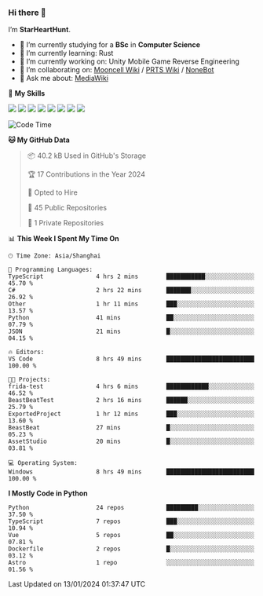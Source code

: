 ### Hi there 👋

I’m **StarHeartHunt**.

- 🏫 I’m currently studying for a **BSc** in **Computer Science**
- 🌱 I’m currently learning: Rust
- 🔭 I’m currently working on: Unity Mobile Game Reverse Engineering
- 👯 I’m collaborating on: [Mooncell Wiki](https://fgo.wiki/) / [PRTS Wiki](http://prts.wiki/) / [NoneBot](https://github.com/nonebot)
- 💬 Ask me about: [MediaWiki](https://www.mediawiki.org)

🌟 **My Skills**

![](https://img.shields.io/badge/-Python-3e74a2?style=flat-square&logo=Python&logoColor=fff)
![](https://img.shields.io/badge/-Node.js-339933?style=flat-square&logo=node.js&logoColor=fff)
![](https://img.shields.io/badge/-Vue-4fc08d?style=flat-square&logo=vue.js&logoColor=fff)
![](https://img.shields.io/badge/-React-2d98ce?style=flat-square&logo=React&logoColor=fff)
![](https://img.shields.io/badge/-TypeScript-3178C6?style=flat-square&logo=TypeScript&logoColor=fff)
![](https://img.shields.io/badge/-Docker-2496ED?style=flat-square&logo=Docker&logoColor=fff)
![](https://img.shields.io/badge/-Linux-000000?style=flat-square&logo=Linux&logoColor=fff)
![](https://img.shields.io/badge/-Dotnet-512bd4?style=flat-square&logo=.net&logoColor=fff)

<!--START_SECTION:waka-->
![Code Time](http://img.shields.io/badge/Code%20Time-837%20hrs%2043%20mins-blue)

**🐱 My GitHub Data** 

> 📦 40.2 kB Used in GitHub's Storage 
 > 
> 🏆 17 Contributions in the Year 2024
 > 
> 💼 Opted to Hire
 > 
> 📜 45 Public Repositories 
 > 
> 🔑 1 Private Repositories 
 > 
📊 **This Week I Spent My Time On** 

```text
🕑︎ Time Zone: Asia/Shanghai

💬 Programming Languages: 
TypeScript               4 hrs 2 mins        ███████████░░░░░░░░░░░░░░   45.70 % 
C#                       2 hrs 22 mins       ███████░░░░░░░░░░░░░░░░░░   26.92 % 
Other                    1 hr 11 mins        ███░░░░░░░░░░░░░░░░░░░░░░   13.57 % 
Python                   41 mins             ██░░░░░░░░░░░░░░░░░░░░░░░   07.79 % 
JSON                     21 mins             █░░░░░░░░░░░░░░░░░░░░░░░░   04.15 % 

🔥 Editors: 
VS Code                  8 hrs 49 mins       █████████████████████████   100.00 % 

🐱‍💻 Projects: 
frida-test               4 hrs 6 mins        ████████████░░░░░░░░░░░░░   46.52 % 
BeastBeatTest            2 hrs 16 mins       ██████░░░░░░░░░░░░░░░░░░░   25.79 % 
ExportedProject          1 hr 12 mins        ███░░░░░░░░░░░░░░░░░░░░░░   13.60 % 
BeastBeat                27 mins             █░░░░░░░░░░░░░░░░░░░░░░░░   05.23 % 
AssetStudio              20 mins             █░░░░░░░░░░░░░░░░░░░░░░░░   03.81 % 

💻 Operating System: 
Windows                  8 hrs 49 mins       █████████████████████████   100.00 % 
```

**I Mostly Code in Python** 

```text
Python                   24 repos            █████████░░░░░░░░░░░░░░░░   37.50 % 
TypeScript               7 repos             ███░░░░░░░░░░░░░░░░░░░░░░   10.94 % 
Vue                      5 repos             ██░░░░░░░░░░░░░░░░░░░░░░░   07.81 % 
Dockerfile               2 repos             █░░░░░░░░░░░░░░░░░░░░░░░░   03.12 % 
Astro                    1 repo              ░░░░░░░░░░░░░░░░░░░░░░░░░   01.56 % 
```




 Last Updated on 13/01/2024 01:37:47 UTC
<!--END_SECTION:waka-->
